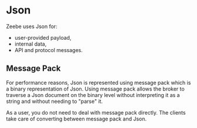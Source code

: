 # Json

Zeebe uses Json for:

* user-provided payload,
* internal data,
* API and protocol messages.



## Message Pack

For performance reasons, Json is represented using message pack which is a binary representation of Json. Using message pack allows the broker to traverse a Json document on the binary level without interpreting it as a string and without needing to "parse" it.

As a user, you do not need to deal with message pack directly. The clients take care of converting between message pack and Json.

